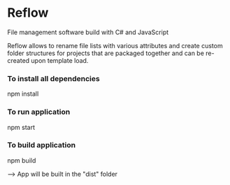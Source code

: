 # Reflow
File management software build with C# and JavaScript

Reflow allows to rename file lists with various attributes and create custom folder structures for projects that are packaged together and can be re-created upon template load.

### To install all dependencies
npm install

### To run application
npm start

### To build application
npm build

--> App will be built in the "dist" folder
